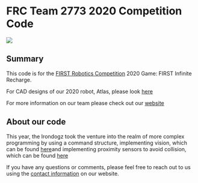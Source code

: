 # FRC Team 2773 2020 Competition Code

![](https://github.com/IronDogz2773/images/blob/master/IMG_1741.png)

## Summary
This code is for the [FIRST Robotics Competition](http://www.firstinspires.org/robotics/frc) 2020 Game: FIRST Infinite Recharge. 

For CAD designs of our 2020 robot, Atlas, please look [here](https://www.youtube.com)

For more information on our team please check out our [website](http://www.team2773.org)

## About our code
This year, the Irondogz took the venture into the realm of more complex programming by using a command structure, implementing vision, which can be found [here](youtube.com)and implementing proximity sensors to avoid collision, which can be found [here](https://youtube.com)

If you have any questions or comments, please feel free to reach out to us using the [contact information](http://www.team2773.org/client/social.html) on our website.
